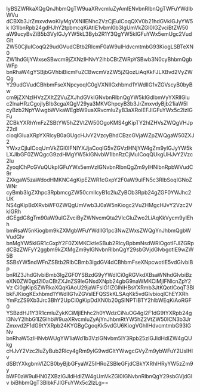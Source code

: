 IyBSZWRkaXQgQnJhbmQgTW9uaXRvcmluZyAmIENvbnRlbnQgTWFuYWdlbWVu
dCBXb3JrZmxvdwoKIyMgVXNlIENhc2VzCjEuICoqQXV0b21hdGVkIGJyYW5k
IG1lbnRpb24gdHJhY2tpbmcqKiAtIE1vbml0b3IgUmVkZGl0IGZvciBtZW50
aW9ucyBvZiB5b3VyIGJyYW5kL3Byb2R1Y3QgYW5kIGFuYWx5emUgc2VudGlt
ZW50CjIuICoqQ29udGVudCBtb2RlcmF0aW9uIHdvcmtmbG93KiogLSBTeXN0
ZW1hdGljYWxseSBwcm9jZXNzIHNvY2lhbCBtZWRpYSBwb3N0cyBhbmQgbWFp
bnRhaW4gYSBjbGVhbiBicmFuZCBwcmVzZW5jZQozLiAqKkFJLXBvd2VyZWQg
Y29udGVudCBhbmFseXNpcyoqIC0gVXNlIGxhbmd1YWdlIG1vZGVscyB0byBw
cm9jZXNzIHVzZXItZ2VuZXJhdGVkIGNvbnRlbnQgYW5kIGdlbmVyYXRlIGlu
c2lnaHRzCgojIyBIb3cgaXQgV29ya3MKVGhpcyB3b3JrZmxvdyBjb21iaW5l
cyBzb2NpYWwgbWVkaWEgbW9uaXRvcmluZyB3aXRoIEFJIGFuYWx5c2lzIGFu
ZCBkYXRhYmFzZSBtYW5hZ2VtZW50OgoKMS4gKipTY2hlZHVsZWQgVHJpZ2dl
cioqIGluaXRpYXRlcyB0aGUgcHJvY2VzcyBhdCBzcGVjaWZpZWQgaW50ZXJ2
YWxzCjIuICoqUmVkZGl0IFNlYXJjaCoqIG5vZGVzIHNjYW4gZm9yIGJyYW5k
LXJlbGF0ZWQgcG9zdHMgYW5kIGNvbW1lbnRzCjMuICoqQUkgUHJvY2Vzc2lu
ZyoqIChPcGVuQUkpIGFuYWx5emVzIGNvbnRlbnQgZm9yIHNlbnRpbWVudC9r
ZXkgaW5zaWdodHMKNC4gKipEZWR1cGxpY2F0aW9uIFN5c3RlbSoqIGNoZWNr
cyBmb3IgZXhpc3RpbmcgZW50cmllcyB1c2luZyBOb3Rpb24gZGF0YWJhc2UK
NS4gKipBdXRvbWF0ZWQgUmVwb3J0aW5nKiogc2VuZHMgcHJvY2Vzc2VkIGRh
dGEgdG8gTm90aW9uIGZvciByZWNvcmQta2VlcGluZwo2LiAqKkVycm9yIEhh
bmRsaW5nKiogbm9kZXMgbWFuYWdlIG1pc3NwZWxsZWQgYnJhbmQgbWVudGlv
bnMgYW5kIGR1cGxpY2F0ZXMKCktleSBub2RlcyBpbmNsdWRlOgotIFJlZGRp
dCBzZWFyY2ggbm9kZXMgZm9yIGNvbnRlbnQgY29sbGVjdGlvbgotIE9wZW5B
SSBsYW5ndWFnZSBtb2RlbCBmb3IgdGV4dCBhbmFseXNpcwotIE5vdGlvbiBp
bnRlZ3JhdGlvbiBmb3IgZGF0YSBzdG9yYWdlCi0gRGVkdXBsaWNhdGlvbiBz
eXN0ZW0gd2l0aCBtZXJnZS9leGNsdXNpb24gbG9naWMKCiMjIFNlcnZpY2Vz
Ci0gKipSZWRkaXQqKiAoU29jaWFsIG1lZGlhIHBsYXRmb3JtKQotICoqT3Bl
bkFJKiogKExhbmd1YWdlIG1vZGVsIEFQSSkKLSAqKk5vdGlvbioqIChEYXRh
YmFzZS9Xb3Jrc3BhY2UpCi0gKipDdXN0b20gSlNPTiBTY2hlbWEqKiAoRGF0
YSBzdHJ1Y3R1cmluZykKCiMjIEhhc2h0YWdzCiNuOG4gI2F1dG9tYXRpb24g
I3NvY2lhbG1lZGlhbW9uaXRvcmluZyAjYnJhbmRtYW5hZ2VtZW50ICN3b3Jr
Zmxvd2F1dG9tYXRpb24KYGBgCgoqKk5vdGU6KiogVGhlIHdvcmtmbG93IGNv
bnRhaW5zIHNvbWUgYW1iaWd1b3VzIGNvbm5lY3Rpb25zIGJldHdlZW4gQUkg
cHJvY2Vzc2luZyBub2Rlcy4gRm9yIG9wdGltYWwgcGVyZm9ybWFuY2UsIHlv
dSBtYXkgbmVlZCB0byBjbGFyaWZ5IHRoZSBleGFjdCBkYXRhIHRyYW5zZm9y
bWF0aW9uIHN0ZXBzIGJldHdlZW4gUmVkZGl0IGNvbnRlbnQgY29sbGVjdGlv
biBhbmQgT3BlbkFJIGFuYWx5c2lzLg==
